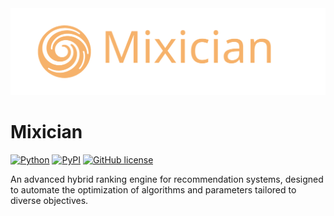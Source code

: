 <div align="center"><img src="https://github.com/yinsn/Mixician/blob/develop/docs/images/Mixician.svg" width="800"/></div>

# Mixician
[![Python](https://img.shields.io/badge/python3.9-red?logo=Python&logoColor=white)](https://www.python.org)
[![PyPI](https://img.shields.io/pypi/v/mixician?color=green)](https://pypi.org/project/mixician/)
[![GitHub license](https://img.shields.io/badge/license-MIT-blue.svg)](https://github.com/yinsn/Mixician)

An advanced hybrid ranking engine for recommendation systems, designed to automate the optimization of algorithms and parameters tailored to diverse objectives.
